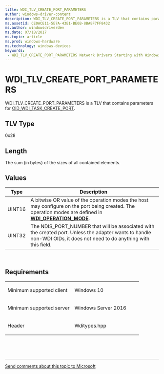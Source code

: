 ```yaml
---
title: WDI_TLV_CREATE_PORT_PARAMETERS
author: windows-driver-content
description: WDI_TLV_CREATE_PORT_PARAMETERS is a TLV that contains parameters for OID_WDI_TASK_CREATE_PORT.
ms.assetid: CE0ACE11-5E7A-43E1-BE0B-8BA8F7FF8432
ms.author: windowsdriverdev 
ms.date: 07/18/2017 
ms.topic: article 
ms.prod: windows-hardware 
ms.technology: windows-devices 
keywords:
 - WDI_TLV_CREATE_PORT_PARAMETERS Network Drivers Starting with Windows Vista
---
```


# WDI\_TLV\_CREATE\_PORT\_PARAMETERS


WDI\_TLV\_CREATE\_PORT\_PARAMETERS is a TLV that contains parameters for [OID\_WDI\_TASK\_CREATE\_PORT](https://msdn.microsoft.com/library/windows/hardware/dn925949).

## TLV Type


0x28

## Length


The sum (in bytes) of the sizes of all contained elements.

## Values


| Type   | Description                                                                                                                                                                             |
|--------|-----------------------------------------------------------------------------------------------------------------------------------------------------------------------------------------|
| UINT16 | A bitwise OR value of the operation modes the host may configure on the port being created. The operation modes are defined in [**WDI\_OPERATION\_MODE**](https://msdn.microsoft.com/library/windows/hardware/dn926085). |
| UINT32 | The NDIS\_PORT\_NUMBER that will be associated with the created port. Unless the adapter wants to handle non-WDI OIDs, it does not need to do anything with this field.                 |

 

Requirements
------------

<table>
<colgroup>
<col width="50%" />
<col width="50%" />
</colgroup>
<tbody>
<tr class="odd">
<td><p>Minimum supported client</p></td>
<td><p>Windows 10</p></td>
</tr>
<tr class="even">
<td><p>Minimum supported server</p></td>
<td><p>Windows Server 2016</p></td>
</tr>
<tr class="odd">
<td><p>Header</p></td>
<td>Wditypes.hpp</td>
</tr>
</tbody>
</table>

 

 


--------------------
[Send comments about this topic to Microsoft](mailto:wsddocfb@microsoft.com?subject=Documentation%20feedback%20%5Bnetvista\netvista%5D:%20WDI_TLV_CREATE_PORT_PARAMETERS%20%20RELEASE:%20%287/10/2017%29&body=%0A%0APRIVACY%20STATEMENT%0A%0AWe%20use%20your%20feedback%20to%20improve%20the%20documentation.%20We%20don't%20use%20your%20email%20address%20for%20any%20other%20purpose,%20and%20we'll%20remove%20your%20email%20address%20from%20our%20system%20after%20the%20issue%20that%20you're%20reporting%20is%20fixed.%20While%20we're%20working%20to%20fix%20this%20issue,%20we%20might%20send%20you%20an%20email%20message%20to%20ask%20for%20more%20info.%20Later,%20we%20might%20also%20send%20you%20an%20email%20message%20to%20let%20you%20know%20that%20we've%20addressed%20your%20feedback.%0A%0AFor%20more%20info%20about%20Microsoft's%20privacy%20policy,%20see%20http://privacy.microsoft.com/default.aspx. "Send comments about this topic to Microsoft")



